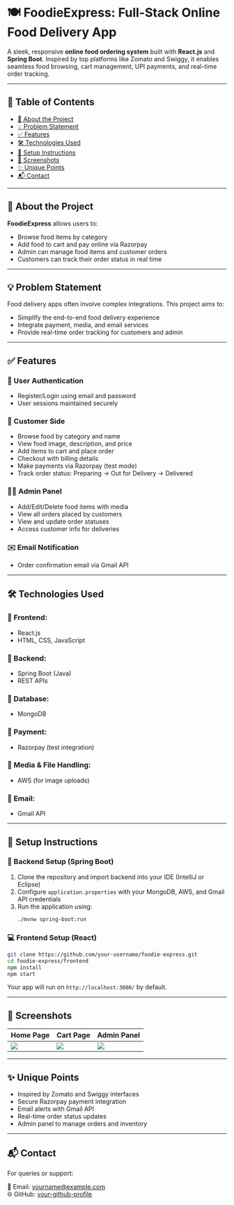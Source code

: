 # 🍽️ FoodieExpress: Full-Stack Online Food Delivery App

A sleek, responsive **online food ordering system** built with **React.js** and **Spring Boot**. Inspired by top platforms like Zomato and Swiggy, it enables seamless food browsing, cart management, UPI payments, and real-time order tracking.

---

## 📌 Table of Contents

- [🧠 About the Project](#-about-the-project)
- [💡 Problem Statement](#-problem-statement)
- [✅ Features](#-features)
- [🛠️ Technologies Used](#-technologies-used)
- [🚀 Setup Instructions](#-setup-instructions)
- [📸 Screenshots](#-screenshots)
- [✨ Unique Points](#-unique-points)
- [📬 Contact](#-contact)

---

## 🧠 About the Project

**FoodieExpress** allows users to:
- Browse food items by category
- Add food to cart and pay online via Razorpay
- Admin can manage food items and customer orders
- Customers can track their order status in real time

---

## 💡 Problem Statement

Food delivery apps often involve complex integrations. This project aims to:
- Simplify the end-to-end food delivery experience
- Integrate payment, media, and email services
- Provide real-time order tracking for customers and admin

---

## ✅ Features

### 🔐 User Authentication

- Register/Login using email and password
- User sessions maintained securely

### 🛒 Customer Side

- Browse food by category and name
- View food image, description, and price
- Add items to cart and place order
- Checkout with billing details
- Make payments via Razorpay (test mode)
- Track order status: Preparing → Out for Delivery → Delivered

### 🧑‍💼 Admin Panel

- Add/Edit/Delete food items with media
- View all orders placed by customers
- View and update order statuses
- Access customer info for deliveries

### ✉️ Email Notification

- Order confirmation email via Gmail API

---

## 🛠️ Technologies Used

### 🔹 Frontend:
- React.js
- HTML, CSS, JavaScript

### 🔹 Backend:
- Spring Boot (Java)
- REST APIs

### 🔹 Database:
- MongoDB

### 🔹 Payment:
- Razorpay (test integration)

### 🔹 Media & File Handling:
- AWS (for image uploads)

### 🔹 Email:
- Gmail API

---

## 🚀 Setup Instructions

### 🔧 Backend Setup (Spring Boot)

1. Clone the repository and import backend into your IDE (IntelliJ or Eclipse)
2. Configure `application.properties` with your MongoDB, AWS, and Gmail API credentials
3. Run the application using:
   ```bash
   ./mvnw spring-boot:run
   ```

### 💻 Frontend Setup (React)

```bash
git clone https://github.com/your-username/foodie-express.git
cd foodie-express/frontend
npm install
npm start
```

Your app will run on `http://localhost:3000/` by default.

---

## 📸 Screenshots

| Home Page | Cart Page | Admin Panel |
|-----------|-----------|-------------|
| ![](Assets/home.png) | ![](Assets/cart.png) | ![](Assets/admin.png) |

---

## ✨ Unique Points

- Inspired by Zomato and Swiggy interfaces
- Secure Razorpay payment integration
- Email alerts with Gmail API
- Real-time order status updates
- Admin panel to manage orders and inventory

---

## 📬 Contact

For queries or support:

📧 Email: yourname@example.com  
🌐 GitHub: [your-github-profile](https://github.com/your-username)
